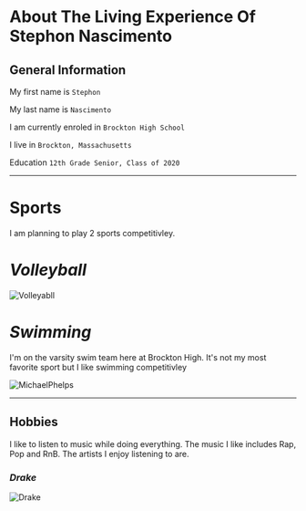 # **About The Living Experience Of Stephon Nascimento**

## **General Information**

My first name is ```Stephon```

My last name is ```Nascimento```

I am currently enroled in ```Brockton High School```

I live in ```Brockton, Massachusetts```

Education ```12th Grade Senior, Class of 2020```
_________________________
# **Sports**

I am planning to play 2 sports competitivley.

# *Volleyball*



![Volleyabll](https://store-images.s-microsoft.com/image/apps.49975.70552796581829956.24d222d9-3581-47eb-8ce1-9bc1f40dd116.57a70b6d-546f-41cd-a261-22bfaf869932?mode=scale&q=90&h=720&w=1280)

# *Swimming*

I'm on the varsity swim team here at Brockton High. It's not my most favorite sport but I like swimming competitivley

![MichaelPhelps](https://media.npr.org/assets/img/2016/08/09/gettyimages-587852832_wide-7419c5f0da4c4d5b3ffe5374150e0c02a763c2a8-s800-c85.jpg)

_________________________
## Hobbies

I like to listen to music while doing everything. The music I like includes Rap, Pop and RnB. 
The artists I enjoy listening to are.
### *Drake*
![Drake](https://imgs.capitalxtra.com/images/79719?crop=16_9&width=660&relax=1&signature=1qTYOJfeftr7-WHjLK2c17-8hAA=)

